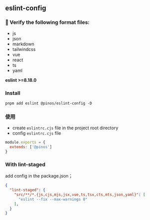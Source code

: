 ## eslint-config

### 🚀 Verify the following format files:

- js
- json
- markdown
- tailwindcss
- vue
- react
- ts
- yaml

**eslint >=8.18.0**

### Install

```shell
pnpm add eslint @pinos/eslint-config -D
```

### 使用

- create ```eslintrc.cjs``` file in the project root directory
- config ```eslintrc.cjs``` file

```js
module.exports = {
  extends: ['@pinos']
}

```

### With lint-staged

add config in the package.json；

```json
{
  "lint-staged": {
    "src/**/*.{js,cjs,mjs,jsx,vue,ts,tsx,cts,mts,json,yaml}": [
      "eslint --fix --max-warnings 0"
    ],
  }
}
```
